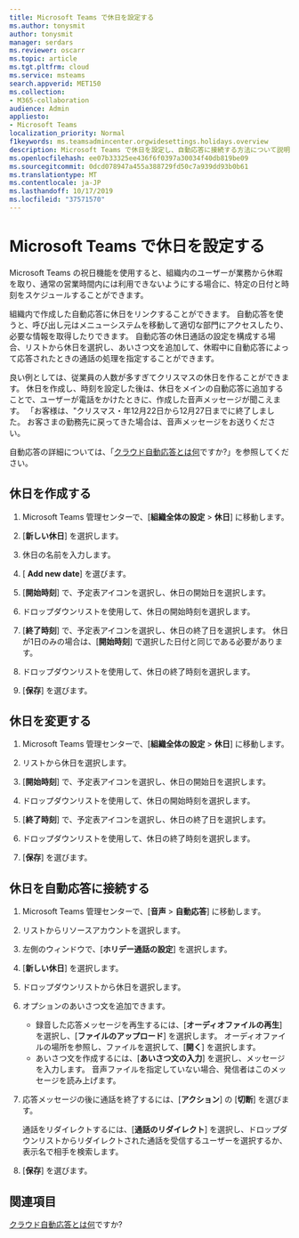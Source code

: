 ```yaml
---
title: Microsoft Teams で休日を設定する
ms.author: tonysmit
author: tonysmit
manager: serdars
ms.reviewer: oscarr
ms.topic: article
ms.tgt.pltfrm: cloud
ms.service: msteams
search.appverid: MET150
ms.collection:
- M365-collaboration
audience: Admin
appliesto:
- Microsoft Teams
localization_priority: Normal
f1keywords: ms.teamsadmincenter.orgwidesettings.holidays.overview
description: Microsoft Teams で休日を設定し、自動応答に接続する方法について説明します。
ms.openlocfilehash: ee07b33325ee436f6f0397a30034f40db819be09
ms.sourcegitcommit: 0dcd078947a455a388729fd50c7a939dd93b0b61
ms.translationtype: MT
ms.contentlocale: ja-JP
ms.lasthandoff: 10/17/2019
ms.locfileid: "37571570"
---
```

# <a name="set-up-holidays-in-microsoft-teams"></a>Microsoft Teams で休日を設定する

Microsoft Teams の祝日機能を使用すると、組織内のユーザーが業務から休暇を取り、通常の営業時間内には利用できないようにする場合に、特定の日付と時刻をスケジュールすることができます。 

組織内で作成した自動応答に休日をリンクすることができます。 自動応答を使うと、呼び出し元はメニューシステムを移動して適切な部門にアクセスしたり、必要な情報を取得したりできます。 自動応答の休日通話の設定を構成する場合、リストから休日を選択し、あいさつ文を追加して、休暇中に自動応答によって応答されたときの通話の処理を指定することができます。

良い例としては、従業員の人数が多すぎてクリスマスの休日を作ることができます。 休日を作成し、時刻を設定した後は、休日をメインの自動応答に追加することで、ユーザーが電話をかけたときに、作成した音声メッセージが聞こえます。 「お客様は、"クリスマス・年12月22日から12月27日までに終了しました。 お客さまの勤務先に戻ってきた場合は、音声メッセージをお送りください。

自動応答の詳細については、「[クラウド自動応答とは何](what-are-phone-system-auto-attendants.md)ですか?」を参照してください。  

## <a name="create-a-holiday"></a>休日を作成する

1. Microsoft Teams 管理センターで、[**組織全体の設定** > **休日**] に移動します。

2. [**新しい休日**] を選択します。

3. 休日の名前を入力します。

4. [ **Add new date**] を選びます。

5. [**開始時刻**] で、予定表アイコンを選択し、休日の開始日を選択します。

6. ドロップダウンリストを使用して、休日の開始時刻を選択します。

7. [**終了時刻**] で、予定表アイコンを選択し、休日の終了日を選択します。 休日が1日のみの場合は、[**開始時刻**] で選択した日付と同じである必要があります。

8. ドロップダウンリストを使用して、休日の終了時刻を選択します。

9. [**保存**] を選びます。

## <a name="change-a-holiday"></a>休日を変更する

1. Microsoft Teams 管理センターで、[**組織全体の設定** > **休日**] に移動します。

2. リストから休日を選択します。

3. [**開始時刻**] で、予定表アイコンを選択し、休日の開始日を選択します。

4. ドロップダウンリストを使用して、休日の開始時刻を選択します。

5. [**終了時刻**] で、予定表アイコンを選択し、休日の終了日を選択します。 

6. ドロップダウンリストを使用して、休日の終了時刻を選択します。

7. [**保存**] を選びます。

## <a name="connect-a-holiday-to-an-auto-attendant"></a>休日を自動応答に接続する

1. Microsoft Teams 管理センターで、[**音声** > **自動応答**] に移動します。
2. リストからリソースアカウントを選択します。
3. 左側のウィンドウで、[**ホリデー通話の設定**] を選択します。
4. [**新しい休日**] を選択します。
5. ドロップダウンリストから休日を選択します。
6. オプションのあいさつ文を追加できます。
    - 録音した応答メッセージを再生するには、[**オーディオファイルの再生**] を選択し、[**ファイルのアップロード**] を選択します。 オーディオファイルの場所を参照し、ファイルを選択して、[**開く**] を選択します。
    - あいさつ文を作成するには、[**あいさつ文の入力**] を選択し、メッセージを入力します。 音声ファイルを指定していない場合、発信者はこのメッセージを読み上げます。
7. 応答メッセージの後に通話を終了するには、[**アクション**] の [**切断**] を選びます。 

    通話をリダイレクトするには、[**通話のリダイレクト**] を選択し、ドロップダウンリストからリダイレクトされた通話を受信するユーザーを選択するか、表示名で相手を検索します。
8. [**保存**] を選びます。

## <a name="related-topics"></a>関連項目

[クラウド自動応答とは何](what-are-phone-system-auto-attendants.md)ですか?